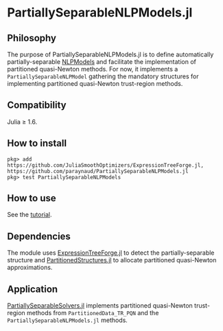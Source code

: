 # PartiallySeparableNLPModels.jl

## Philosophy
The purpose of PartiallySeparableNLPModels.jl is to define automatically partially-separable [NLPModels](https://github.com/JuliaSmoothOptimizers/NLPModels.jl) and facilitate the implementation of partitioned quasi-Newton methods.
For now, it implements a `PartiallySeparableNLPModel` gathering the mandatory structures for implementing partitioned quasi-Newton trust-region methods.

## Compatibility
Julia ≥ 1.6.

## How to install
```
pkg> add https://github.com/JuliaSmoothOptimizers/ExpressionTreeForge.jl, https://github.com/paraynaud/PartiallySeparableNLPModels.jl
pkg> test PartiallySeparableNLPModels
```

## How to use 
See the [tutorial](https://paraynaud.github.io/PartiallySeparableNLPModels.jl/dev/tutorial/).

## Dependencies
The module uses [ExpressionTreeForge.jl](https://github.com/JuliaSmoothOptimizers/ExpressionTreeForge.jl) to detect the partially-separable structure and [PartitionedStructures.jl](https://github.com/JuliaSmoothOptimizers/PartitionedStructures.jl) to allocate partitioned quasi-Newton approximations.

## Application
[PartiallySeparableSolvers.jl](https://github.com/paraynaud/PartiallySeparableSolvers.jl) implements partitioned quasi-Newton trust-region methods from `PartitionedData_TR_PQN` and the `PartiallySeparableNLPModels.jl` methods.